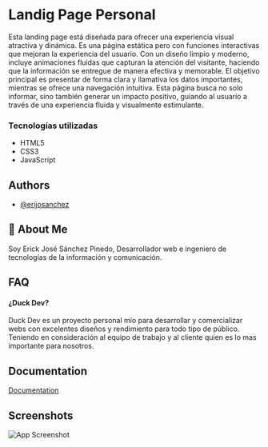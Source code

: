 # Landig Page Personal

Esta landing page está diseñada para ofrecer una experiencia visual atractiva y dinámica. Es una página estática pero con funciones interactivas que mejoran la experiencia del usuario. Con un diseño limpio y moderno, incluye animaciones fluidas que capturan la atención del visitante, haciendo que la información se entregue de manera efectiva y memorable. El objetivo principal es presentar de forma clara y llamativa los datos importantes, mientras se ofrece una navegación intuitiva. Esta página busca no solo informar, sino también generar un impacto positivo, guiando al usuario a través de una experiencia fluida y visualmente estimulante.

### Tecnologías utilizadas

- HTML5
- CSS3
- JavaScript

## Authors

- [@erijosanchez](https://github.com/erijosanchez)

## 🚀 About Me

Soy Erick José Sánchez Pinedo, Desarrollador web e ingeniero de tecnologías de la información y comunicación.
## FAQ

#### ¿Duck Dev?

Duck Dev es un proyecto personal mío para desarrollar y comercializar webs con excelentes diseños y rendimiento para todo tipo de público.
Teniendo en consideración al equipo de trabajo y al cliente quien es lo mas importante para nosotros.

## Documentation

[Documentation](https://linktodocumentation)

## Screenshots

![App Screenshot](https://via.placeholder.com/468x300?text=App+Screenshot+Here)
